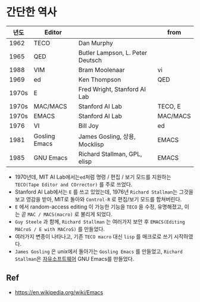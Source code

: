# 간단한 역사


| 년도  | Editor        |                                  | from     |
| ----- | ------------- | -------------------------------- | -------- |
| 1962  | TECO          | Dan Murphy                       |          |
| 1965  | QED           | Butler Lampson, L. Peter Deutsch |          |
| 1988  | VIM           | Bram Moolenaar                   | vi       |
| 1969  | ed            | Ken Thompson                     | QED      |
| 1970s | E             | Fred Wright, Stanford AI Lab     |          |
| 1970s | MAC/MACS      | Stanford AI Lab                  | TECO, E  |
| 1970s | EMACS         | Stanford AI Lab                  | MAC/MACS |
| 1976  | VI            | Bill Joy                         | ed       |
| 1981  | Gosling Emacs | James Gosling, 상용, Mocklisp    | EMACS    |
| 1985  | GNU Emacs     | Richard Stallman, GPL, elisp     | EMACS    |

- 1970년데, MIT AI Lab에서는`ed`처럼 명령 / 편집 / 보기 모드를 지원하는 `TECO(Tape Editor and COrrector)` 를 주로 쓰었다.
- Stanford AI Lab에서는 `E` 를 쓰고 있었는데, 1976년 `Richard Stallman`는 그것을 보고 영감을 받아, MIT로 돌아와 `Control-R` 로 편집/보기 모드를 합쳐버린다.
- `E` 에서 random-access editing 이 가능한 기능을 `TECO` 을 수정, 유명해졌고, 이는 곧 `MAC / MACS(macro)` 로 불리게 되었다.
- `Guy Steele` 과 함께, `Richard Stallman` 는 여러가지 보안 후 `EMACS(Editing MACroS / E with MACroS)` 를 만들었다.
- 여러가지 변종이 나타나고, 기존 `TECO macro` 대신 `lisp` 를 매크로로 쓰기 시작하였다.
- `James Gosling` 은 unix에서 돌아가는 `Gosling Emacs` 를 만들었고, `Richard Stallman`은 [자유소프트웨어](https://en.wikipedia.org/wiki/Free_software) GNU Emacs를 만들었다.

## Ref

- <https://en.wikipedia.org/wiki/Emacs>